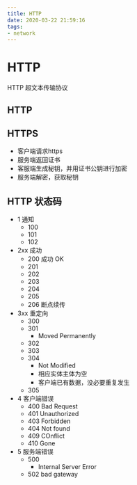 ```yaml
---
title: HTTP
date: 2020-03-22 21:59:16
tags:
- network
---
```

# HTTP

HTTP 超文本传输协议

## HTTP

## HTTPS
- 客户端请求https
- 服务端返回证书
- 客服端生成秘钥，并用证书公钥进行加密
- 服务端解密，获取秘钥

## HTTP 状态码

- 1 通知
  - 100
  - 101
  - 102
- 2xx 成功
  - 200 成功 OK
  - 201
  - 202
  - 203
  - 204
  - 205
  - 206 断点续传
- 3xx 重定向
  - 300
  - 301
    - Moved Permanently
  - 302
  - 303
  - 304
    - Not Modified
    - 相应实体主体为空
    - 客户端已有数据，没必要重复发生
  - 305
- 4 客户端错误
  - 400 Bad Request
  - 401 Unauthorized
  - 403 Forbidden
  - 404 Not found
  - 409 COnflict
  - 410 Gone
- 5 服务端错误
  - 500
    - Internal Server Error
  - 502 bad gateway
